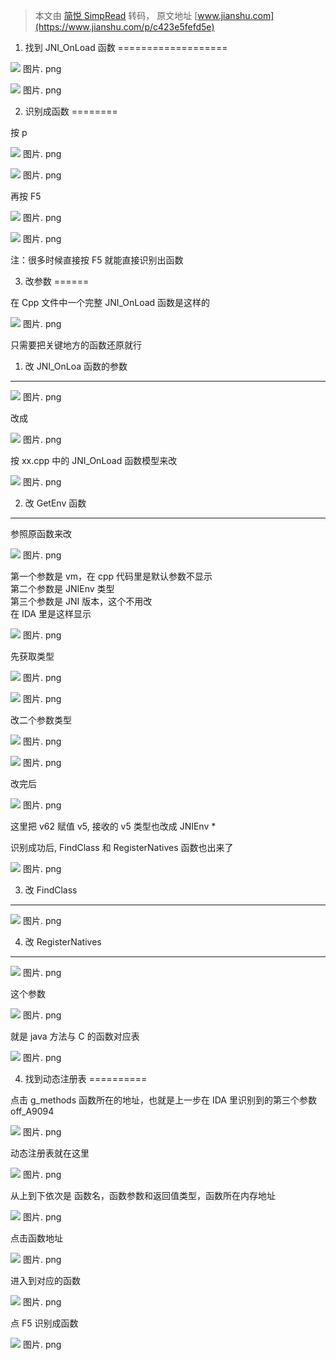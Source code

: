 > 本文由 [简悦 SimpRead](http://ksria.com/simpread/) 转码， 原文地址 [www.jianshu.com](https://www.jianshu.com/p/c423e5fefd5e)

1. 找到 JNI_OnLoad 函数
===================

![](http://upload-images.jianshu.io/upload_images/3298299-0d57ea45362e0ea2.png) 图片. png

![](http://upload-images.jianshu.io/upload_images/3298299-1665923859e4b1bf.png) 图片. png

2. 识别成函数
========

按 p

![](http://upload-images.jianshu.io/upload_images/3298299-f70952f31fd59aa5.png) 图片. png

![](http://upload-images.jianshu.io/upload_images/3298299-742607107bf1988e.png) 图片. png

再按 F5

![](http://upload-images.jianshu.io/upload_images/3298299-4bb27055913ff482.png) 图片. png

![](http://upload-images.jianshu.io/upload_images/3298299-12ab2e1cbca79d0f.png) 图片. png

注：很多时候直接按 F5 就能直接识别出函数

3. 改参数
======

在 Cpp 文件中一个完整 JNI_OnLoad 函数是这样的

![](http://upload-images.jianshu.io/upload_images/3298299-af36a8b360c9fde1.png) 图片. png

只需要把关键地方的函数还原就行

1. 改 JNI_OnLoa 函数的参数
--------------------

![](http://upload-images.jianshu.io/upload_images/3298299-f4abe1b1f4e888a4.png) 图片. png

改成

![](http://upload-images.jianshu.io/upload_images/3298299-073ee776f855ad01.png) 图片. png

按 xx.cpp 中的 JNI_OnLoad 函数模型来改

![](http://upload-images.jianshu.io/upload_images/3298299-081a2a6ac62030ac.png) 图片. png

2. 改 GetEnv 函数
--------------

参照原函数来改

![](http://upload-images.jianshu.io/upload_images/3298299-b15b328d383b3c6d.png) 图片. png

第一个参数是 vm，在 cpp 代码里是默认参数不显示  
第二个参数是 JNIEnv 类型  
第三个参数是 JNI 版本，这个不用改  
在 IDA 里是这样显示

![](http://upload-images.jianshu.io/upload_images/3298299-a1eb017f5dfb3795.png) 图片. png

先获取类型

![](http://upload-images.jianshu.io/upload_images/3298299-d77738d231c24f45.png) 图片. png

![](http://upload-images.jianshu.io/upload_images/3298299-b8639a4083efa950.png) 图片. png

改二个参数类型

![](http://upload-images.jianshu.io/upload_images/3298299-ac6b4b0465e04e56.png) 图片. png

![](http://upload-images.jianshu.io/upload_images/3298299-08ff3b04a230ccda.png) 图片. png

改完后

![](http://upload-images.jianshu.io/upload_images/3298299-e6633bad79a45ef8.png) 图片. png

这里把 v62 赋值 v5, 接收的 v5 类型也改成 JNIEnv *

识别成功后, FindClass 和 RegisterNatives 函数也出来了

![](http://upload-images.jianshu.io/upload_images/3298299-edf5d6dcc59212ee.png) 图片. png

3. 改 FindClass
--------------

![](http://upload-images.jianshu.io/upload_images/3298299-0a55a0be40efd334.png) 图片. png

4. 改 RegisterNatives
--------------------

![](http://upload-images.jianshu.io/upload_images/3298299-1802a1fb2fb380d3.png) 图片. png

这个参数

![](http://upload-images.jianshu.io/upload_images/3298299-d4e8f4dcf6d098e9.png) 图片. png

就是 java 方法与 C 的函数对应表

![](http://upload-images.jianshu.io/upload_images/3298299-432c3f298c9b00a2.png) 图片. png

4. 找到动态注册表
==========

点击 g_methods 函数所在的地址，也就是上一步在 IDA 里识别到的第三个参数 off_A9094

![](http://upload-images.jianshu.io/upload_images/3298299-fdb579f5b39f959b.png) 图片. png

动态注册表就在这里

![](http://upload-images.jianshu.io/upload_images/3298299-68cb48b2d8f26015.png) 图片. png

从上到下依次是 函数名，函数参数和返回值类型，函数所在内存地址

![](http://upload-images.jianshu.io/upload_images/3298299-9d3756a9a70282dd.png) 图片. png

点击函数地址

![](http://upload-images.jianshu.io/upload_images/3298299-acf5146bf6032b3c.png) 图片. png

进入到对应的函数

![](http://upload-images.jianshu.io/upload_images/3298299-3c8af7402870a10e.png) 图片. png

点 F5 识别成函数

![](http://upload-images.jianshu.io/upload_images/3298299-329d7c45f00e6b1c.png) 图片. png